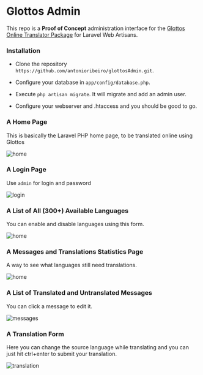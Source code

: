 # Glottos Admin

This repo is a **Proof of Concept** administration interface for the [Glottos Online Translator Package](https://github.com/antonioribeiro/glottos) for Laravel Web Artisans.

### Installation

- Clone the repository `https://github.com/antonioribeiro/glottosAdmin.git`.

- Configure your database in `app/config/database.php`.

- Execute `php artisan migrate`. It will migrate and add an admin user.

- Configure your webserver and .htaccess and you should be good to go.

### A Home Page

This is basically the Laravel PHP home page, to be translated online using Glottos

![home](http://puu.sh/5Co50.jpg)

### A Login Page

Use `admin` for login and password

![login](http://puu.sh/5CofI.png)

### A List of All (300+) Available Languages

You can enable and disable languages using this form.

![home](http://puu.sh/5Cohr.png)

### A Messages and Translations Statistics Page

A way to see what languages still need translations.

![home](http://puu.sh/5ConB.png)

### A List of Translated and Untranslated Messages

You can click a message to edit it.

![messages](http://puu.sh/5CorD.png)

### A Translation Form

Here you can change the source language while translating and you can just hit ctrl+enter to submit your translation.

![translation](http://puu.sh/5Cova.png)
